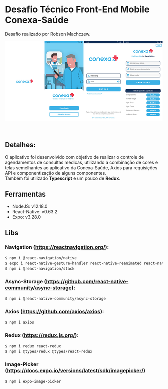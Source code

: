 # Desafio Técnico Front-End Mobile Conexa-Saúde

Desafio realizado por Robson Machczew. <br/>

![Alt text](https://github.com/hubosong/conexa-saude/blob/master/screens.png "Screens")

<br/>

## Detalhes:
<p>
O aplicativo foi desenvolvido com objetivo de realizar o controle de agendamentos de consultas médicas, utilizando a combinação de cores e telas semelhantes ao aplicativo da Conexa-Saúde, Axios para requisições API e componentização de alguns componentes.<br/>
Também foi utilizado <strong>Typescript</strong> e um pouco de <strong>Redux</strong>.
</p>

## Ferramentas
- NodeJS: v12.18.0
- React-Native: v0.63.2
- Expo: v3.28.0

## Libs
### Navigation (https://reactnavigation.org/):
```bash
$ npm i @react-navigation/native
$ expo i react-native-gesture-handler react-native-reanimated react-native-screens react-native-safe-area-context @react-native-community/masked-view 
$ npm i @react-navigation/stack
```

### Async-Storage (https://github.com/react-native-community/async-storage):
```bash
$ npm i @react-native-community/async-storage
```

### Axios (https://github.com/axios/axios):
```bash
$ npm i axios
```

### Redux (https://redux.js.org/):

```bash
$ npm i redux react-redux
$ npm i @types/redux @types/react-redux
```

### Image-Picker (https://docs.expo.io/versions/latest/sdk/imagepicker/)
```bash
$ npm i expo-image-picker
```
